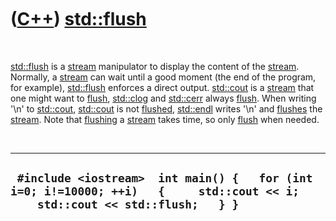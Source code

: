 
 

 

 

 

 

([C++](Cpp.md)) [std::flush](CppFlush.md)
===========================================

 

[std::flush](CppFlush.md) is a [stream](CppStream.md) manipulator to
display the content of the [stream](CppStream.md). Normally, a
[stream](CppStream.md) can wait until a good moment (the end of the
program, for example), [std::flush](CppFlush.md) enforces a direct
output. [std::cout](CppStdCout.md) is a [stream](CppStream.md) that one
might want to [flush](CppFlush.md), [std::clog](CppStdClog.md) and
[std::cerr](CppStdCerr.md) always [flush](CppFlush.md). When writing
'\\n' to [std::cout](CppStdCout.md), [std::cout](CppStdCout.md) is not
[flushed](CppFlush.md), [std::endl](CppStdEndl.md) writes '\\n' and
[flushes](CppFlush.md) the [stream](CppStream.md). Note that
[flushing](CppFlush.md) a [stream](CppStream.md) takes time, so only
[flush](CppFlush.md) when needed.

 

  --------------------------------------------------------------------------------------------------------------------------------
  ` #include <iostream>  int main() {   for (int i=0; i!=10000; ++i)   {     std::cout << i;     std::cout << std::flush;   } }`
  --------------------------------------------------------------------------------------------------------------------------------

 

 

 

 

 

 

